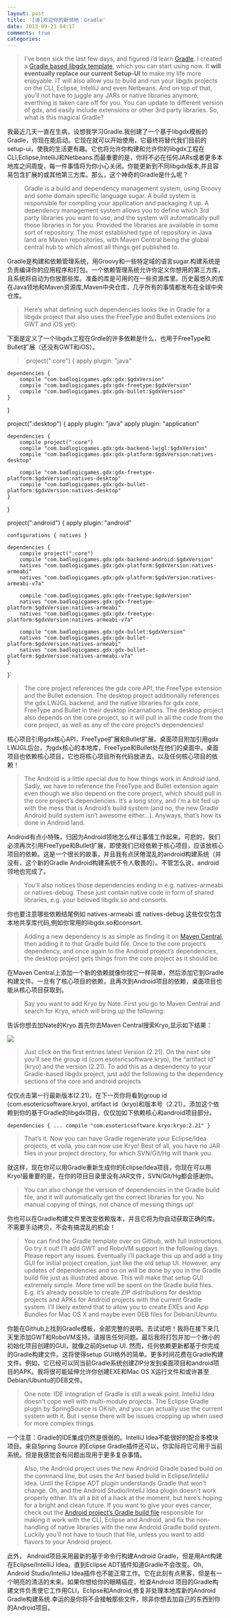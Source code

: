 ```yaml
---
layout: post
title: '[译]欢迎你的新领地：Gradle'
date: 2013-09-23 04:17
comments: true
categories: 
---
```

> I’ve been sick the last few days, and figured i’d learn [Gradle](http://www.gradle.org/). I created a [Gradle based libgdx template](https://github.com/libgdx/libgdx-gradle-template), which you can start using now. It **will eventually replace our current Setup-UI** to make my life more enjoyable. IT will also allow you to build and run your libgdx projects on the CLI, Eclipse, IntelliJ and even Netbeans. And on top of that, you’ll not have to juggle any JARs or native libraries anymore, everthing is taken care off for you. You can update to different version of gdx, and easily include extensions or other 3rd party libraries. So, what is this magical Gradle?

我最近几天一直在生病，设想我学习Gradle.我创建了一个基于libgdx模板的Gradle，你现在能启动。它现在就可以开始使用，它最终将替代我们目前的setup-ui，使我的生活更有趣。它也将允许你构建和允许你的libgdx工程在CLI,Eclipse,IntelliJ和Netbeans.而最重要的是，你将不必在任何JARs或者更多本地库之间周旋，每一件事情将为你小心关闭。你能更新到不同libgdx版本,并且容易包含扩展的或其他第三方库。那么，这个神奇的Gradle是什么呢？

> Gradle is a build and dependency management system, using Groovy and some domain specific language sugar. A build system is responsible for compiling your application and packaging it up. A dependency management system allows you to define which 3rd party libraries you want to use, and the system will automatically pull those libraries in for you. Provided the libraries are available in some sort of repository. The most established type of repository in Java land are Maven repositories, with Maven Central being the global central hub to which almost all things get published to.

Gradle是构建和依赖管理系统，用Groovy和一些特定域的语言sugar.构建系统是负责编译你的应用程序和打包。一个依赖管理系统允许你定义你想用的第三方库，且系统将自动为你放那些库。准备的库是可用的在一些资源库里。历史最悠久的库在Java领地和Maven资源库,Maven中央仓库，几乎所有的事情都发布在全球中央仓库。

> Here’s what defining such dependencies looks like in Gradle for a libgdx project that also uses the FreeType and Bullet extensions (no GWT and iOS yet):

下面是定义了一个libgdx工程在Grdle的许多依赖是什么，也用于FreeType和Bullet扩展（还没有GWT和iOS）。

> `project(":core") {
    apply plugin: "java"
 
    dependencies {
        compile "com.badlogicgames.gdx:gdx:$gdxVersion"
        compile "com.badlogicgames.gdx:gdx-freetype:$gdxVersion"
        compile "com.badlogicgames.gdx:gdx-bullet:$gdxVersion"
    }
}
 
project(":desktop") {
    apply plugin: "java"
    apply plugin: "application"
 
    dependencies {
        compile project(":core")
        compile "com.badlogicgames.gdx:gdx-backend-lwjgl:$gdxVersion"
        compile "com.badlogicgames.gdx:gdx-platform:$gdxVersion:natives-desktop"
 
        compile "com.badlogicgames.gdx:gdx-freetype-platform:$gdxVersion:natives-desktop"
        compile "com.badlogicgames.gdx:gdx-bullet-platform:$gdxVersion:natives-desktop"
    }
}
 
project(":android") {
    apply plugin: "android"
 
    configurations { natives }
 
    dependencies {
        compile project(":core")
        compile "com.badlogicgames.gdx:gdx-backend-android:$gdxVersion"        
        natives "com.badlogicgames.gdx:gdx-platform:$gdxVersion:natives-armeabi"
        natives "com.badlogicgames.gdx:gdx-platform:$gdxVersion:natives-armeabi-v7a"
 
        compile "com.badlogicgames.gdx:gdx-freetype:$gdxVersion"
        natives "com.badlogicgames.gdx:gdx-freetype-platform:$gdxVersion:natives-armeabi"
        natives "com.badlogicgames.gdx:gdx-freetype-platform:$gdxVersion:natives-armeabi-v7a"
 
        compile "com.badlogicgames.gdx:gdx-bullet:$gdxVersion"
        natives "com.badlogicgames.gdx:gdx-bullet-platform:$gdxVersion:natives-armeabi"
        natives "com.badlogicgames.gdx:gdx-bullet-platform:$gdxVersion:natives-armeabi-v7a"
    }
}`

> The core project references the gdx core API, the FreeType extension and the Bullet extension. The desktop project additionally references the gdx LWJGL backend, and the native libraries for gdx core, FreeType and Bullet in their desktop incarnations. The desktop project also depends on the core project, so it will pull in all the code from the core project, as well as any of the core project’s dependencies!

核心项目引用gdx核心API，FreeType扩展和Bullet扩展。桌面项目附加引用gdx LWJGL后台，为gdx核心的本地库，FreeType和Bullet处在他们的桌面中。桌面项目也依赖核心项目，它也将核心项目所有代码放进去，以及任何核心项目的依赖！

> The Android is a little special due to how things work in Android land. Sadly, we have to reference the FreeType and Bullet extension again even though we also depend on the core project, which should pull in the core project’s dependencies. It’s a long story, and i’m a bit fed up with the mess that is Android’s build system (and no, the new Gradle Android build system isn’t awesome either…). Anyways, that’s how its done in Android land.

Android有点小特殊，归因为Android领地怎么样让事情工作起来。可悲的，我们必须再次引用FreeType和Bullet扩展，即使我们已经依赖于核心项目，应该放核心项目的依赖。这是一个很长的故事，并且我有点厌倦混乱的android构建系统（并没有，这个新的Gradle Android构建系统不令人敬畏的）。不管怎么说，android领地也完成了。

> You’ll also notices those dependencies ending in e.g. natives-armeabi or natives-debug. These just contain native code in form of shared libraries, e.g. your beloved libgdx.so and consorts.

你也要注意哪些依赖结尾例如 natives-armeabi 或 natives-debug.这些仅仅包含本地共享库代码,例如你常用的libgdx.so和consort.

> Adding a new dependency is as simple as finding it on [Maven Central](http://search.maven.org/), then adding it to that Gradle build file. Once to the core project’s dependency, and once again to the Android project’s dependencies, the desktop project gets things from the core project as it should be.

在Maven Central上添加一个新的依赖就像你找它一样简单，然后添加它到Gradle构建文件。一旦有了核心项目的依赖，且再次到Android项目的依赖，桌面项目也能从核心项目获取到。

> Say you want to add Kryo by Nate. First you go to Maven Central and search for Kryo, which will bring up the following:

告诉你想去加Nate的Kryo.首先你去Maven Central搜索Kryo,显示如下结果：

![](http://libgdx.badlogicgames.com/uploads/Screen%20Shot%202013-09-23%20at%2000.12.52-kgbh6a3R0Y.png)

> Just click on the first entries latest Version (2.21). On the next site you’ll see the group id (com.esotericsoftware.kryo), the “artifact id” (kryo) and the version (2.21). To add this as a dependency to your Gradle-based libgdx project, just add the following to the dependency sections of the core and android projects

仅仅点击第一行最新版本(2.21)。在下一页你将看到group id (com.esotericsoftware.kryo), artifact id（kryo)和版本号（2.21）。添加这个依赖到你的基于Gradle的libgdx项目，仅仅加如下依赖核心和android项目部分。

`dependencies {
   ...
   compile "com.esotericsoftware.kryo:kryo:2.21"
}`

> That’s it. Now you can have Gradle regenerate your Eclipse/Idea projects, et voila, you can now use Kryo! Best of all, you have no JAR files in your project directory, for which SVN/Git/Hg will thank you.

就这样，现在你可以用Gradle重新生成你的Eclipse/Idea项目，你现在可以用Kryo!最重要的是，在你的项目目录里没有JAR文件，SVN/Git/Hg都会感谢你。

> You can also change the version of dependencies in the Gradle build file, and it will automatically get the correct libraries for you. No manual copying of things, not chance of messing things up!

你也可以在Gradle构建文件里改变依赖版本，并且它将为你自动获取正确的库。不需要手动拷贝，不会有搞混乱的机会！

> You can find the Gradle template over on Github, with full instructions. Go try it out! I’ll add GWT and RoboVM support in the following days. Please report any issues. Eventually i’ll package this up and add a tiny GUI for initial project creation, just like the old setup UI. However, any updates of dependencies and so on will be done by you in the Gradle build file just as illustrated above. This will make that setup GUI extremely simple. More time will be spent on the Gradle build files. E.g. it’s already possible to create ZIP distributions for desktop projects and APKs for Android projects with the current Gradle system. I’ll likely extend that to allow you to create EXEs and App Bundles for Mac OS X and maybe even DEB files for Debian/Ubuntu.

你能在Github上找到Gradle模板，全部完整的说明。去试试吧！我将在接下来几天里添加GWT和RoboVM支持。请报告任何问题。最后我将打包并加一个微小的初始化项目创建的GUI，就像之前的setup UI. 然而，任何依赖更新都基于你完成的Gradle构建文件。这将使得setup GUI格外的简单。更多时间花费在Gradle构建文件。例如，它已经可以同当前Gradle系统创建ZIP分发到桌面项目和android项目的APK。我将很可能延伸允许你创建EXE和Mac OS X运行文件和或许甚至Debian/Ubuntu的DEB文件。

> One note: IDE integration of Gradle is still a weak point. IntelliJ Idea doesn’t cope well with multi-module projects. The Eclipse Gradle plugin by SpringSource is OKish, and you can actually use the current system with it. But i sense there will be issues cropping up when used for more complex things.

一个注意：Gradle的IDE集成仍然是很弱的。IntelliJ Idea不能很好的配合多模块项目。来自Spring Source 的Eclipse Gradle插件还可以，你实际将它可用于当前系统。但是我感觉会有问题出现用于更多复杂事情。

> Also, the Android project uses the new Android Gradle based build on the command line, but uses the Ant based build in Eclipse/IntelliJ Idea. Until the Eclipse ADT plugin understands Gradle that won’t change. Oh, and the Android Studio/IntellJ Idea plugin doesn’t work properly either. It’s all a bit of a hack at the moment, but here’s hoping for a bright and clean future. If you want to give your eyes cancer, check out the [Android project’s Gradle build file](https://github.com/libgdx/libgdx-gradle-template/blob/master/android/build.gradle) responsible for making it work with the CLI, Eclipse and Android, and fix the non-handling of native libraries with the new Android Gradle build system. Luckily you’ll not have to touch that file, unless you want to add flavors to your Android project.

此外， Android项目采用最新的基于命令行构建Android Gradle，但是用Ant构建在Eclipse/IntelliJ Idea。直到Eclipse ADT插件知道Gradle不会改变。Oh, Android Studio/IntelliJ Idea插件也不能正常工作。它在此刻有点黑客，但是有一个明亮的清洁的未来。如果你想给你的眼睛癌症，检查Android 项目的Gradle构建文件负责使它工作用CLI，Eclipse和Android,修复非处理本地库新的Android Gradle构建系统.幸运的是你将不会接触那些文件，除非你想去加自己的东西到你的Android项目。

